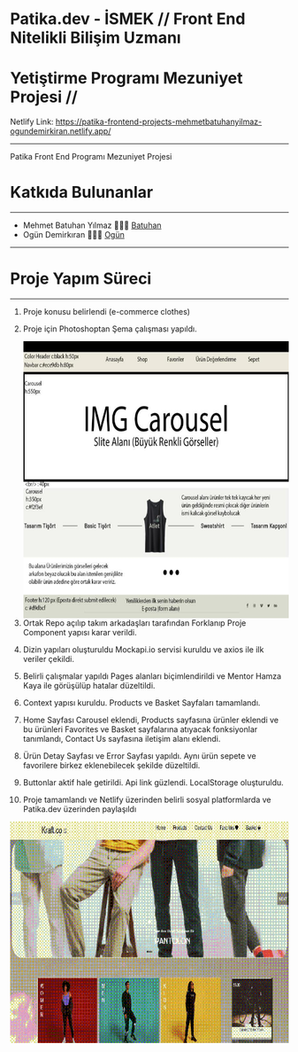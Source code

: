 # Patika.dev - İSMEK // Front End Nitelikli Bilişim Uzmanı

# Yetiştirme Programı Mezuniyet Projesi //

Netlify Link: https://patika-frontend-projects-mehmetbatuhanyilmaz-ogundemirkiran.netlify.app/

---

Patika Front End Programı Mezuniyet Projesi 

# Katkıda Bulunanlar

---

- Mehmet Batuhan Yılmaz 👨🏻‍💻 [Batuhan](https://github.com/mehmetbatuhanyilmaz)
- Ogün Demirkıran 👨🏻‍💻 [Ogün](https://github.com/ogundemirkiran)

---

# Proje Yapım Süreci

---

1. Proje konusu belirlendi (e-commerce clothes)
2. Proje için Photoshoptan Şema çalışması yapıldı. <br/>

   <img alt="photoshopsheme" src="./src/images/E-Commerce_Deneme.jpg" 
        style="float: left; width:650px; height:500px;" />

3. Ortak Repo açılıp takım arkadaşları tarafından Forklanıp Proje Component yapısı karar verildi.
4. Dizin yapıları oluşturuldu Mockapi.io servisi kuruldu ve axios ile ilk veriler çekildi.
5. Belirli çalışmalar yapıldı Pages alanları biçimlendirildi ve Mentor Hamza Kaya ile görüşülüp hatalar düzeltildi.
6. Context yapısı kuruldu. Products ve Basket Sayfaları tamamlandı.
7. Home Sayfası Carousel eklendi, Products sayfasına ürünler eklendi ve bu ürünleri Favorites ve Basket sayfalarına atıyacak fonksiyonlar tanımlandı, Contact Us sayfasına iletişim alanı eklendi.
8. Ürün Detay Sayfası ve Error Sayfası yapıldı. Aynı ürün sepete ve favorilere birkez eklenebilecek şekilde düzeltildi.
9. Buttonlar aktif hale getirildi. Api link güzlendi. LocalStorage oluşturuldu.
10. Proje tamamlandı ve Netlify üzerinden belirli sosyal platformlarda ve Patika.dev üzerinden paylaşıldı


 <img alt="gif" src="./src/gif/ReactApp.gif" 
        style="float: left; width:600px; height:400px;" />
